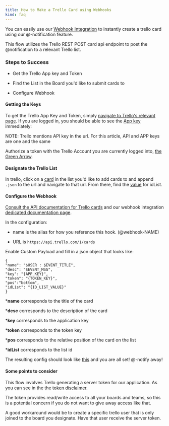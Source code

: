 ```yaml
---
title: How to Make a Trello Card using Webhooks
kind: faq
---
```


You can easily use our [Webhook Integration](https://app.datadoghq.com/account/settings#integrations/webhooks) to instantly create a trello card using our @-notification feature.

This flow utilizes the Trello REST POST card api endpoint to post the @notification to a relevant Trello list.

### Steps to Success

* Get the Trello App key and Token

* Find the List in the Board you'd like to submit cards to

* Configure Webhook


#### Getting the Keys

To get the Trello App Key and Token, simply [navigate to Trello's relevant page](https://trello.com/app-key). If you are logged in, you should be able to see the [App key](https://cl.ly/2A40141c0p2Z) immediately:

NOTE: Trello mentions API key in the url. For this article, API and APP keys are one and the same

Authorize a token with the Trello Account you are currently logged into, [the Green Arrow](https://cl.ly/2A40141c0p2Z).

#### Designate the Trello List

In trello, click on a [card](https://cl.ly/0F3u1U3H0q3c) in the list you'd like to add cards to and append `.json` to the url and navigate to that url.
From there, find the [value](https://cl.ly/0R2n1A0V280s) for idList.

#### Configure the Webhook

[Consult the API documentation for Trello cards](https://developers.trello.com/advanced-reference/card#put-1-cards-card-id-or-shortlink) and our webhook integration [dedicated documentation page](https://app.datadoghq.com/account/settings#integrations/webhooks).

In the configuration:

* name is the alias for how you reference this hook. (@webhook-NAME)

* URL is `https://api.trello.com/1/cards`

Enable Custom Payload and fill in a json object that looks like:
```
{
"name": "$USER : $EVENT_TITLE",
"desc": "$EVENT_MSG",
"key": "{APP_KEY}",
"token": "{TOKEN_KEY}",
"pos":"bottom",
"idList": "{ID_LIST_VALUE}"
}
```

*__name__ corresponds to the title of the card

*__desc__ corresponds to the description of the card

*__key__ corresponds to the application key

*__token__ corresponds to the token key

*__pos__ corresponds to the relative position of the card on the list

*__idList__ corresponds to the list id

The resulting config should look like [this](https://cl.ly/260U152G3h09) and you are all set! @-notify away!

#### Some points to consider

This flow involves Trello generating a server token for our application. As you can see in the the [token disclaimer](https://cl.ly/380G120f0W0R).

The token provides read/write access to all your boards and teams, so this is a potential concern if you do not want to give away access like that.

A good workaround would be to create a specific trello user that is only joined to the board you designate. Have that user receive the server token.